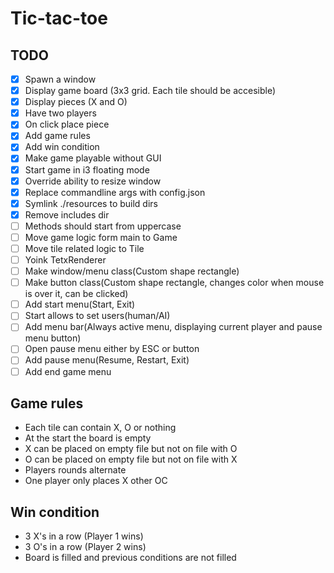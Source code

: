 # Tic-tac-toe

## TODO

- [x] Spawn a window
- [x] Display game board (3x3 grid. Each tile should be accesible)
- [x] Display pieces (X and O)
- [x] Have two players
- [x] On click place piece
- [x] Add game rules
- [x] Add win condition
- [x] Make game playable without GUI
- [x] Start game in i3 floating mode
- [x] Override ability to resize window
- [x] Replace commandline args with config.json
- [x] Symlink ./resources to build dirs
- [x] Remove includes dir
- [ ] Methods should start from uppercase
- [ ] Move game logic form main to Game
- [ ] Move tile related logic to Tile
- [ ] Yoink TetxRenderer
- [ ] Make window/menu class(Custom shape rectangle)
- [ ] Make button class(Custom shape rectangle, changes color when mouse is
        over it, can be clicked)
- [ ] Add start menu(Start, Exit)
- [ ] Start allows to set users(human/AI)
- [ ] Add menu bar(Always active menu, displaying current player and pause menu button)
- [ ] Open pause menu either by ESC or button
- [ ] Add pause menu(Resume, Restart, Exit)
- [ ] Add end game menu

## Game rules

- Each tile can contain X, O or nothing
- At the start the board is empty
- X can be placed on empty file but not on file with O
- O can be placed on empty file but not on file with X
- Players rounds alternate
- One player only places X other OC

## Win condition

- 3 X's in a row (Player 1 wins)
- 3 O's in a row (Player 2 wins)
- Board is filled and previous conditions are not filled

